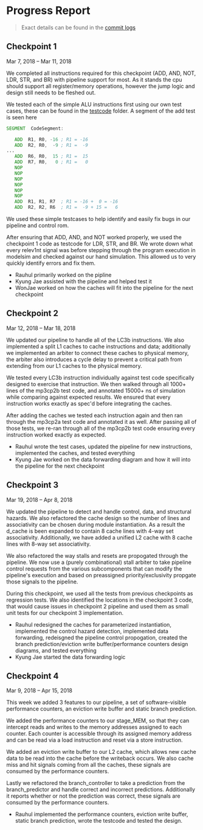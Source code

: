 # Progress Report

> Exact details can be found in the [commit logs](https://gitlab.engr.illinois.edu/ece411_mp3_sp2018/ece411_team_3/commits/dev)

## Checkpoint 1
Mar 7, 2018 – Mar 11, 2018

We completed all instructions required for this checkpoint (ADD, AND, NOT, LDR, STR, and BR) with pipeline support for most.
As it stands the cpu should support all register/memory operations, however the jump logic and design still needs to be fleshed out. 

We tested each of the simple ALU instructions first using our own test cases, these can be found in the [testcode](https://gitlab.engr.illinois.edu/ece411_mp3_sp2018/ece411_team_3/tree/master/testcode) folder.
A segment of the add test is seen here
``` asm
SEGMENT  CodeSegment:

   ADD  R1, R0, -16 ; R1 = -16
   ADD  R2, R0,  -9 ; R1 =  -9
...
   ADD  R6, R0,  15 ; R1 =  15
   ADD  R7, R0,   0 ; R1 =   0
   NOP
   NOP
   NOP
   NOP
   NOP
   NOP
   ADD  R1, R1, R7  ; R1 = -16 +  0 = -16
   ADD  R2, R2, R6  ; R1 =  -9 + 15 =   6
```
We used these simple testcases to help identify and easily fix bugs in our pipeline and control rom.

After ensuring that ADD, AND, and NOT worked properly, we used the checkpoint 1 code as testcode for LDR, STR, and BR.
We wrote down what every relev1nt signal was before stepping through the program execution in modelsim and checked against our hand simulation.
This allowed us to very quickly identify errors and fix them.

- Rauhul primarily worked on the pipline
- Kyung Jae assisted with the pipeline and helped test it
- WonJae worked on how the caches will fit into the pipeline for the next checkpoint

## Checkpoint 2
Mar 12, 2018 – Mar 18, 2018

We updated our pipeline to handle all of the LC3b instructions. We also implemented a split L1 caches to cache instructions and data; additionally we implemented an arbiter to connect these caches to physical memory, the arbiter also introduces a cycle delay to prevent a critical path from extending from our L1 caches to the physical memory.

We tested every LC3b instruction individually against test code specifically designed to exercise that instruction. We then walked through all 1000+ lines of the mp3cp2b test code, and annotated 15000+ ns of simulation while comparing against expected results. We ensured that every instruction works exactly as spec'd before integrating the caches.

After adding the caches we tested each instruction again and then ran through the mp3cp2a test code and annotated it as well. After passing all of those tests, we re-ran through all of the mp3cp2b test code ensuring every instruction worked exactly as expected.

- Rauhul wrote the test cases, updated the pipeline for new instructions, implemented the caches, and tested everything
- Kyung Jae worked on the data forwarding diagram and how it will into the pipeline for the next checkpoint

## Checkpoint 3
Mar 19, 2018 – Apr 8, 2018

We updated the pipeline to detect and handle control, data, and structural hazards. We also refactored the cache design so the number of lines and associativity can be chosen during module instantiation. As a result the d_cache is been expanded to contain 8 cache lines with 4-way set associativity. Additionally, we have added a unified L2 cache with 8 cache lines with 8-way set associativity.

We also refactored the way stalls and resets are propogated through the pipeline. We now use a (purely combinational) stall arbiter to take pipeline control requests from the various subcomponents that can modify the pipeline's execution and based on preassigned priority/exclusivity propgate those signals to the pipeline.

During this checkpoint, we used all the tests from previous checkpoints as regression tests. We also identified the locations in the checkpoint 3 code, that would cause issues in checkpoint 2 pipeline and used them as small unit tests for our checkpoint 3 implementation.

- Rauhul redesigned the caches for parameterized instantiation, implemented the control hazard detection, implemented data forwarding, redeisgned the pipeline control propogation, created the branch prediction/eviction write buffer/performance counters design diagrams, and tested everything
- Kyung Jae started the data forwarding logic

## Checkpoint 4
Mar 9, 2018 – Apr 15, 2018

This week we added 3 features to our pipeline, a set of software-visible performance counters, an eviction write buffer and static branch prediction.

We added the performance counters to our stage_MEM, so that they can intercept reads and writes to the memory addresses assigned to each counter. Each counter is accessible through its assigned memory address and can be read via a load instruction and reset via a store instruction.

We added an eviction write buffer to our L2 cache, which allows new cache data to be read into the cache before the writeback occurs. We also cache miss and hit signals coming from all the caches, these signals are consumed by the performance counters.

Lastly we refactored the branch_controller to take a prediction from the branch_predictor and handle correct and incorrect predictions. Additionally it reports whether or not the prediction was correct, these signals are consumed by the performance counters.

- Rauhul implemented the performance counters, eviction write buffer, static branch prediction, wrote the testcode and tested the design.
